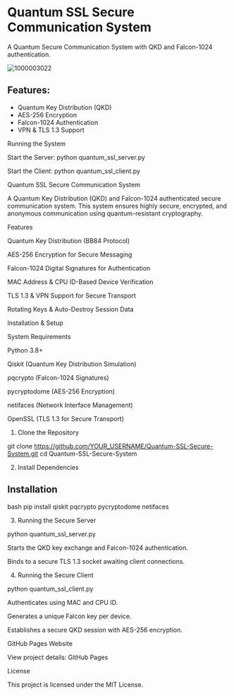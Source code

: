# Quantum SSL Secure Communication System
A Quantum Secure Communication System with QKD and Falcon-1024 authentication.

![1000003022](https://github.com/user-attachments/assets/c7952a2f-093c-4cee-b100-daca1154d7cf)


## Features:
- Quantum Key Distribution (QKD)
- AES-256 Encryption
- Falcon-1024 Authentication
- VPN & TLS 1.3 Support


Running the System

Start the Server: python quantum_ssl_server.py

Start the Client: python quantum_ssl_client.py

Quantum SSL Secure Communication System

A Quantum Key Distribution (QKD) and Falcon-1024 authenticated secure communication system. This system ensures highly secure, encrypted, and anonymous communication using quantum-resistant cryptography.

Features

Quantum Key Distribution (BB84 Protocol)

AES-256 Encryption for Secure Messaging

Falcon-1024 Digital Signatures for Authentication

MAC Address & CPU ID-Based Device Verification

TLS 1.3 & VPN Support for Secure Transport

Rotating Keys & Auto-Destroy Session Data


Installation & Setup

System Requirements

Python 3.8+

Qiskit (Quantum Key Distribution Simulation)

pqcrypto (Falcon-1024 Signatures)

pycryptodome (AES-256 Encryption)

netifaces (Network Interface Management)

OpenSSL (TLS 1.3 for Secure Transport)


1. Clone the Repository

git clone https://github.com/YOUR_USERNAME/Quantum-SSL-Secure-System.git
cd Quantum-SSL-Secure-System

2. Install Dependencies

## Installation
bash
pip install qiskit pqcrypto pycryptodome netifaces


3. Running the Secure Server

python quantum_ssl_server.py

Starts the QKD key exchange and Falcon-1024 authentication.

Binds to a secure TLS 1.3 socket awaiting client connections.


4. Running the Secure Client

python quantum_ssl_client.py

Authenticates using MAC and CPU ID.

Generates a unique Falcon key per device.

Establishes a secure QKD session with AES-256 encryption.


GitHub Pages Website

View project details: GitHub Pages

License

This project is licensed under the MIT License.
